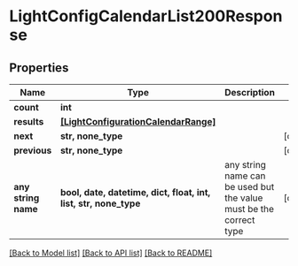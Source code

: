 # LightConfigCalendarList200Response


## Properties
Name | Type | Description | Notes
------------ | ------------- | ------------- | -------------
**count** | **int** |  | 
**results** | [**[LightConfigurationCalendarRange]**](LightConfigurationCalendarRange.md) |  | 
**next** | **str, none_type** |  | [optional] 
**previous** | **str, none_type** |  | [optional] 
**any string name** | **bool, date, datetime, dict, float, int, list, str, none_type** | any string name can be used but the value must be the correct type | [optional]

[[Back to Model list]](../README.md#documentation-for-models) [[Back to API list]](../README.md#documentation-for-api-endpoints) [[Back to README]](../README.md)


